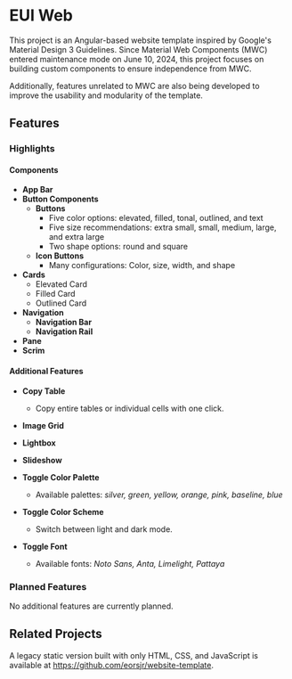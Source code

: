 # EUI Web

This project is an Angular-based website template inspired by Google's Material Design 3 Guidelines. Since Material Web Components (MWC) entered maintenance mode on June 10, 2024, this project focuses on building custom components to ensure independence from MWC.

Additionally, features unrelated to MWC are also being developed to improve the usability and modularity of the template.

## Features

### Highlights

#### Components
- **App Bar**
- **Button Components**
    - **Buttons**
        - Five color options:
            elevated, filled, tonal, outlined, and text
        - Five size recommendations:
            extra small, small, medium, large, and extra large
        - Two shape options:
            round and square
    - **Icon Buttons**
        - Many configurations:
            Color, size, width, and shape
- **Cards**
    - Elevated Card
    - Filled Card
    - Outlined Card
- **Navigation**
    - **Navigation Bar**
    - **Navigation Rail**
- **Pane**
- **Scrim**

#### Additional Features
- **Copy Table**
    - Copy entire tables or individual cells with one click.
- **Image Grid**
- **Lightbox**
- **Slideshow**
- **Toggle Color Palette**
    - Available palettes:
        *silver, green, yellow, orange, pink, baseline, blue*
        
- **Toggle Color Scheme**
    - Switch between light and dark mode.

- **Toggle Font**
    - Available fonts:
        *Noto Sans, Anta, Limelight, Pattaya*

### Planned Features
No additional features are currently planned.

<!-- ## Currently in Development -->

## Related Projects

A legacy static version built with only HTML, CSS, and JavaScript is available at https://github.com/eorsjr/website-template.